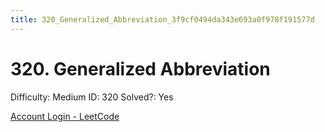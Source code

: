 ```yaml
---
title: 320_Generalized_Abbreviation_3f9cf0494da343e693a0f978f191577d
---
```


# 320. Generalized Abbreviation

Difficulty: Medium
ID: 320
Solved?: Yes

[Account Login - LeetCode](https://leetcode.com/problems/generalized-abbreviation)